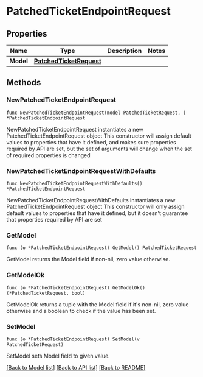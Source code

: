 # PatchedTicketEndpointRequest

## Properties

Name | Type | Description | Notes
------------ | ------------- | ------------- | -------------
**Model** | [**PatchedTicketRequest**](PatchedTicketRequest.md) |  | 

## Methods

### NewPatchedTicketEndpointRequest

`func NewPatchedTicketEndpointRequest(model PatchedTicketRequest, ) *PatchedTicketEndpointRequest`

NewPatchedTicketEndpointRequest instantiates a new PatchedTicketEndpointRequest object
This constructor will assign default values to properties that have it defined,
and makes sure properties required by API are set, but the set of arguments
will change when the set of required properties is changed

### NewPatchedTicketEndpointRequestWithDefaults

`func NewPatchedTicketEndpointRequestWithDefaults() *PatchedTicketEndpointRequest`

NewPatchedTicketEndpointRequestWithDefaults instantiates a new PatchedTicketEndpointRequest object
This constructor will only assign default values to properties that have it defined,
but it doesn't guarantee that properties required by API are set

### GetModel

`func (o *PatchedTicketEndpointRequest) GetModel() PatchedTicketRequest`

GetModel returns the Model field if non-nil, zero value otherwise.

### GetModelOk

`func (o *PatchedTicketEndpointRequest) GetModelOk() (*PatchedTicketRequest, bool)`

GetModelOk returns a tuple with the Model field if it's non-nil, zero value otherwise
and a boolean to check if the value has been set.

### SetModel

`func (o *PatchedTicketEndpointRequest) SetModel(v PatchedTicketRequest)`

SetModel sets Model field to given value.



[[Back to Model list]](../README.md#documentation-for-models) [[Back to API list]](../README.md#documentation-for-api-endpoints) [[Back to README]](../README.md)


